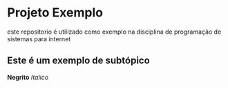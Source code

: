 # Projeto Exemplo

este repositorio é utilizado como exemplo na disciplina de programação de sistemas para internet

## Este é um exemplo de subtópico

**Negrito**
*Italico*